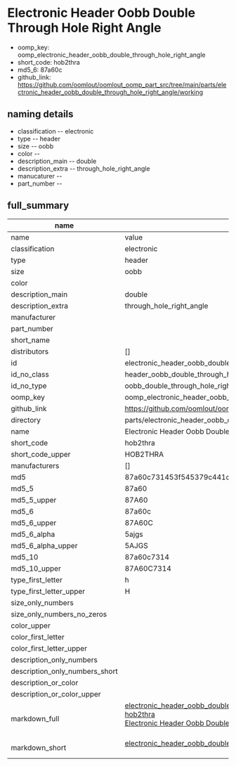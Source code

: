 # Electronic Header Oobb Double Through Hole Right Angle

  
* oomp_key: oomp_electronic_header_oobb_double_through_hole_right_angle 
* short_code: hob2thra
* md5_6: 87a60c  
* github_link: https://github.com/oomlout/oomlout_oomp_part_src/tree/main/parts/electronic_header_oobb_double_through_hole_right_angle/working  
## naming details
* classification -- electronic
* type -- header
* size -- oobb
* color -- 
* description_main -- double
* description_extra -- through_hole_right_angle
* manucaturer -- 
* part_number -- 





## full_summary
| name | value | 
| --- | --- | 
| name | value | 
| classification | electronic | 
| type | header | 
| size | oobb | 
| color |  | 
| description_main | double | 
| description_extra | through_hole_right_angle | 
| manufacturer |  | 
| part_number |  | 
| short_name |  | 
| distributors | [] | 
| id | electronic_header_oobb_double_through_hole_right_angle | 
| id_no_class | header_oobb_double_through_hole_right_angle | 
| id_no_type | oobb_double_through_hole_right_angle | 
| oomp_key | oomp_electronic_header_oobb_double_through_hole_right_angle | 
| github_link | https://github.com/oomlout/oomlout_oomp_part_src/tree/main/parts/electronic_header_oobb_double_through_hole_right_angle/working | 
| directory | parts/electronic_header_oobb_double_through_hole_right_angle | 
| name | Electronic Header Oobb Double Through Hole Right Angle | 
| short_code | hob2thra | 
| short_code_upper | HOB2THRA | 
| manufacturers | [] | 
| md5 | 87a60c731453f545379c441ceda0f58f | 
| md5_5 | 87a60 | 
| md5_5_upper | 87A60 | 
| md5_6 | 87a60c | 
| md5_6_upper | 87A60C | 
| md5_6_alpha | 5ajgs | 
| md5_6_alpha_upper | 5AJGS | 
| md5_10 | 87a60c7314 | 
| md5_10_upper | 87A60C7314 | 
| type_first_letter | h | 
| type_first_letter_upper | H | 
| size_only_numbers |  | 
| size_only_numbers_no_zeros |  | 
| color_upper |  | 
| color_first_letter |  | 
| color_first_letter_upper |  | 
| description_only_numbers |  | 
| description_only_numbers_short |   | 
| description_or_color |   | 
| description_or_color_upper |   | 
| markdown_full | [electronic_header_oobb_double_through_hole_right_angle](https://github.com/oomlout/oomlout_oomp_part_src/tree/main/parts/electronic_header_oobb_double_through_hole_right_angle/working)<br>[hob2thra](https://github.com/oomlout/oomlout_oomp_part_src/tree/main/parts/electronic_header_oobb_double_through_hole_right_angle/working)<br>[Electronic Header Oobb Double Through Hole Right Angle](https://github.com/oomlout/oomlout_oomp_part_src/tree/main/parts/electronic_header_oobb_double_through_hole_right_angle/working)<br><br> | 
| markdown_short | [electronic_header_oobb_double_through_hole_right_angle](https://github.com/oomlout/oomlout_oomp_part_src/tree/main/parts/electronic_header_oobb_double_through_hole_right_angle/working)<br><br> | 
